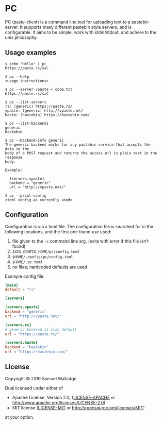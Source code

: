 # PC

PC (paste-client) is a command line tool for uploading text to a pastebin
server. It supports many different pastebin style servers, and is configurable.
It aims to be simple, work with stdin/stdout, and adhere to the unix
philosophy.


## Usage examples

```
$ echo "Hello" | pc
https://paste.rs/saC

$ pc --help
<usage instructions>

$ pc --server vpaste < code.txt
https://paste.rs/saC

$ pc --list-servers
rs: (generic) https://paste.rs/
vpaste: (generic) http://vpaste.net/
haste: (hastebin) https://hastebin.com/

$ pc --list-backends
generic
hastebin

$ pc --backend-info generic
The generic backend works for any pastebin service that accepts the data in the
body of a POST request and returns the access url in plain text in the response
body.

Example:

  [servers.vpaste]
  backend = "generic"
  url = "http://vpaste.net/"

$ pc --print-config
<toml config as currently used>
```


## Configuration

Configuration is via a toml file. The configuration file is searched for in the
following locations, and the first one found use used:

1. file given to the `-c` command line arg. (exits with error if this file
   isn't found)
2. `$XDG_CONFIG_HOME/pc/config.toml`
3. `$HOME/.config/pc/config.toml`
4. `$HOME/.pc.toml`
5. no files; hardcoded defaults are used


Example config file:

```toml
[main]
default = "rs"

[servers]

[servers.vpaste]
backend = "generic"
url = "http://vpaste.net/"

[servers.rs]
# generic backend is also default
url = "https://paste.rs/"

[servers.haste]
backend = "hastebin"
url = "https://hastebin.com/"
```


## License

Copyright © 2019 Samuel Walladge

Dual licensed under either of

* Apache License, Version 2.0, ([LICENSE-APACHE](LICENSE-APACHE) or http://www.apache.org/licenses/LICENSE-2.0)
* MIT license ([LICENSE-MIT](LICENSE-MIT) or http://opensource.org/licenses/MIT)

at your option.
